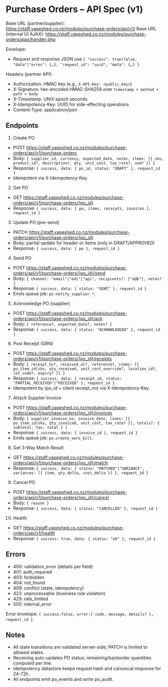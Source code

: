 # Purchase Orders – API Spec (v1)

Base URL (partner/supplier): https://staff.vapeshed.co.nz/modules/purchase-orders/api/v1/
Base URL (internal UI AJAX): https://staff.vapeshed.co.nz/modules/purchase-orders/ajax/handler.php

Envelope:
- Request and response JSON use `{ "success": true|false, "data"|"error": {…}, "request_id": "uuid", "meta": {…} }`.

Headers (partner API):
- Authorization: HMAC key (e.g., `X-API-Key: <public_key>`)
- X-Signature: hex-encoded HMAC-SHA256 over `timestamp + method + path + body`
- X-Timestamp: UNIX epoch seconds
- X-Idempotency-Key: UUID for side-effecting operations
- Content-Type: application/json

## Endpoints

1) Create PO
- POST https://staff.vapeshed.co.nz/modules/purchase-orders/api/v1/purchase-orders
- Body: `{ supplier_id, currency, expected_date, notes, items: [{ sku, product_id?, description?, qty, unit_cost, tax_rate?, uom? }] }`
- Response: `{ success, data: { po_id, status: "DRAFT" }, request_id }`
- Idempotent via X-Idempotency-Key.

2) Get PO
- GET https://staff.vapeshed.co.nz/modules/purchase-orders/api/v1/purchase-orders/{po_id}
- Response: `{ success, data: { po, items, receipts, invoices }, request_id }`

3) Update PO (pre-send)
- PATCH https://staff.vapeshed.co.nz/modules/purchase-orders/api/v1/purchase-orders/{po_id}
- Body: partial update for header or items (only in DRAFT/APPROVED)
- Response: `{ success, data: { po }, request_id }`

4) Send PO
- POST https://staff.vapeshed.co.nz/modules/purchase-orders/api/v1/purchase-orders/{po_id}/send
- Body: `{ channel: "email"|"edi"|"api", recipients?: ["a@b"], notes? }`
- Response: `{ success, data: { status: "SENT" }, request_id }`
- Emits queue job: `po.notify_supplier_*`.

5) Acknowledge PO (supplier)
- POST https://staff.vapeshed.co.nz/modules/purchase-orders/api/v1/purchase-orders/{po_id}/ack
- Body: `{ reference?, expected_date?, notes? }`
- Response: `{ success, data: { status: "ACKNOWLEDGED" }, request_id }`

6) Post Receipt (GRN)
- POST https://staff.vapeshed.co.nz/modules/purchase-orders/api/v1/purchase-orders/{po_id}/receipts
- Body: `{ receipt_no?, received_at?, reference?, items: [{ po_item_id|sku, qty_received, unit_cost_override?, location_id?, lot_code?, expiry? }] }`
- Response: `{ success, data: { receipt_id, status: "PARTIAL_RECEIVED"|"RECEIVED" }, request_id }`
- Idempotent by (po_id + client receipt_no) via X-Idempotency-Key.

7) Attach Supplier Invoice
- POST https://staff.vapeshed.co.nz/modules/purchase-orders/api/v1/purchase-orders/{po_id}/invoices
- Body: `{ supplier_invoice_no, invoice_date, lines: [{ po_item_id|sku, qty_invoiced, unit_cost, tax_rate? }], totals?: { subtotal, tax, total } }`
- Response: `{ success, data: { invoice_id }, request_id }`
- Emits queue job: `po.create_xero_bill`.

8) Get 3-Way Match Result
- GET https://staff.vapeshed.co.nz/modules/purchase-orders/api/v1/purchase-orders/{po_id}/match
- Response: `{ success, data: { status: "MATCHED"|"VARIANCE", variances: [{ item, qty_delta, cost_delta }] }, request_id }`

9) Cancel PO
- POST https://staff.vapeshed.co.nz/modules/purchase-orders/api/v1/purchase-orders/{po_id}/cancel
- Body: `{ reason }`
- Response: `{ success, data: { status: "CANCELLED" }, request_id }`

10) Health
- GET https://staff.vapeshed.co.nz/modules/purchase-orders/api/v1/health
- Response: `{ success: true, data: { status: "ok" }, request_id }`

## Errors

- 400: validation_error (details per field)
- 401: auth_required
- 403: forbidden
- 404: not_found
- 409: conflict (state, idempotency)
- 422: unprocessable (business rule violation)
- 429: rate_limited
- 500: internal_error

Error envelope: `{ success:false, error:{ code, message, details? }, request_id }`.

## Notes

- All state transitions are validated server-side; PATCH is limited to allowed states.
- Receiving auto-updates PO status; remaining/backorder quantities computed per line.
- Idempotency datastore keeps request hash and canonical response for 24-72h.
- All endpoints emit po_events and write po_audit.
